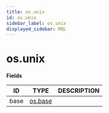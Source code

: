 ```yaml
---
title: os.unix
id: os.unix
sidebar_label: os.unix
displayed_sidebar: MQL
---
```


# os.unix

**Fields**

| ID   | TYPE                  | DESCRIPTION |
| ---- | --------------------- | ----------- |
| base | [os.base](os.base.md) |             |
